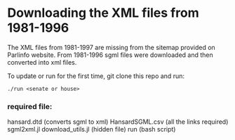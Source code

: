 # Downloading the XML files from 1981-1996

The XML files from 1981-1997 are missing from the sitemap provided on Parlinfo website. From 1981-1996 sgml files were downloaded and then converted into xml files.


To update or run for the first time, git clone this repo and run:

```console
./run <senate or house>
```

### required file:
hansard.dtd (converts sgml to xml)
HansardSGML.csv (all the links required)
sgml2xml.jl
download\_utils.jl (hidden file)
run (bash script)


